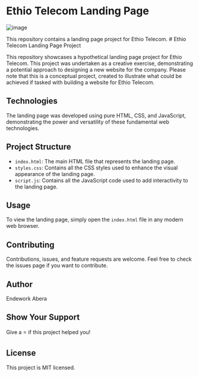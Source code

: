 # Ethio Telecom Landing Page
![image](https://github.com/Endework/OIBSIP/assets/83136075/6b204930-a5db-40ba-80e5-dfd1720bf205)

This repository contains a landing page project for Ethio Telecom. # Ethio Telecom Landing Page Project

This repository showcases a hypothetical landing page project for Ethio Telecom. This project was undertaken as a creative exercise, demonstrating a potential approach to designing a new website for the company. Please note that this is a conceptual project, created to illustrate what could be achieved if tasked with building a website for Ethio Telecom.


## Technologies

The landing page was developed using pure HTML, CSS, and JavaScript, demonstrating the power and versatility of these fundamental web technologies.

## Project Structure

- `index.html`: The main HTML file that represents the landing page.
- `styles.css`: Contains all the CSS styles used to enhance the visual appearance of the landing page.
- `script.js`: Contains all the JavaScript code used to add interactivity to the landing page.

## Usage

To view the landing page, simply open the `index.html` file in any modern web browser.

## Contributing

Contributions, issues, and feature requests are welcome. Feel free to check the issues page if you want to contribute.

## Author

Endework Abera

## Show Your Support

Give a ⭐️ if this project helped you!

## License

This project is MIT licensed.

